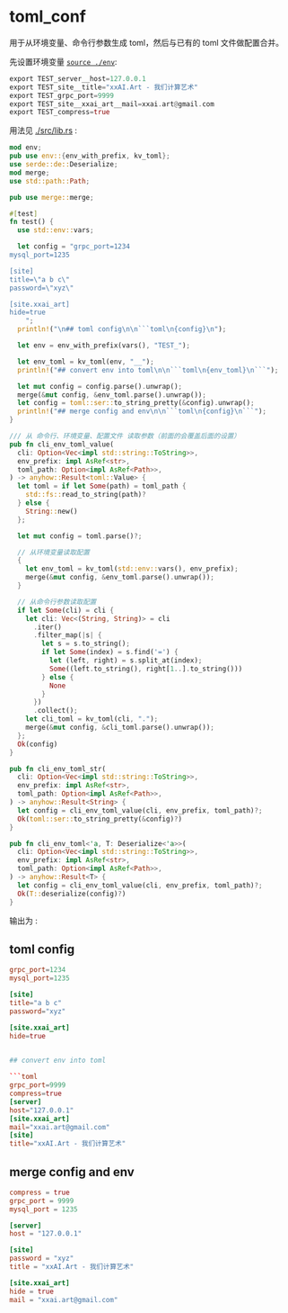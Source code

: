 [‼️]: ✏️README.mdt

# toml_conf

用于从环境变量、命令行参数生成 toml，然后与已有的 toml 文件做配置合并。

先设置环境变量 [`source ./env`](./env):

```rust
export TEST_server__host=127.0.0.1
export TEST_site__title="xxAI.Art - 我们计算艺术"
export TEST_grpc_port=9999
export TEST_site__xxai_art__mail=xxai.art@gmail.com
export TEST_compress=true
```

用法见 [./src/lib.rs](./src/lib.rs) :

```rust
mod env;
pub use env::{env_with_prefix, kv_toml};
use serde::de::Deserialize;
mod merge;
use std::path::Path;

pub use merge::merge;

#[test]
fn test() {
  use std::env::vars;

  let config = "grpc_port=1234
mysql_port=1235

[site]
title=\"a b c\"
password=\"xyz\"

[site.xxai_art]
hide=true
    ";
  println!("\n## toml config\n\n```toml\n{config}\n");

  let env = env_with_prefix(vars(), "TEST_");

  let env_toml = kv_toml(env, "__");
  println!("## convert env into toml\n\n```toml\n{env_toml}\n```");

  let mut config = config.parse().unwrap();
  merge(&mut config, &env_toml.parse().unwrap());
  let config = toml::ser::to_string_pretty(&config).unwrap();
  println!("## merge config and env\n\n```toml\n{config}\n```");
}

/// 从 命令行、环境变量、配置文件 读取参数（前面的会覆盖后面的设置）
pub fn cli_env_toml_value(
  cli: Option<Vec<impl std::string::ToString>>,
  env_prefix: impl AsRef<str>,
  toml_path: Option<impl AsRef<Path>>,
) -> anyhow::Result<toml::Value> {
  let toml = if let Some(path) = toml_path {
    std::fs::read_to_string(path)?
  } else {
    String::new()
  };

  let mut config = toml.parse()?;

  // 从环境变量读取配置
  {
    let env_toml = kv_toml(std::env::vars(), env_prefix);
    merge(&mut config, &env_toml.parse().unwrap());
  }

  // 从命令行参数读取配置
  if let Some(cli) = cli {
    let cli: Vec<(String, String)> = cli
      .iter()
      .filter_map(|s| {
        let s = s.to_string();
        if let Some(index) = s.find('=') {
          let (left, right) = s.split_at(index);
          Some((left.to_string(), right[1..].to_string()))
        } else {
          None
        }
      })
      .collect();
    let cli_toml = kv_toml(cli, ".");
    merge(&mut config, &cli_toml.parse().unwrap());
  };
  Ok(config)
}

pub fn cli_env_toml_str(
  cli: Option<Vec<impl std::string::ToString>>,
  env_prefix: impl AsRef<str>,
  toml_path: Option<impl AsRef<Path>>,
) -> anyhow::Result<String> {
  let config = cli_env_toml_value(cli, env_prefix, toml_path)?;
  Ok(toml::ser::to_string_pretty(&config)?)
}

pub fn cli_env_toml<'a, T: Deserialize<'a>>(
  cli: Option<Vec<impl std::string::ToString>>,
  env_prefix: impl AsRef<str>,
  toml_path: Option<impl AsRef<Path>>,
) -> anyhow::Result<T> {
  let config = cli_env_toml_value(cli, env_prefix, toml_path)?;
  Ok(T::deserialize(config)?)
}
```

输出为 :

## toml config

```toml
grpc_port=1234
mysql_port=1235

[site]
title="a b c"
password="xyz"

[site.xxai_art]
hide=true
    

## convert env into toml

```toml
grpc_port=9999
compress=true
[server]
host="127.0.0.1"
[site.xxai_art]
mail="xxai.art@gmail.com"
[site]
title="xxAI.Art - 我们计算艺术"

```
## merge config and env

```toml
compress = true
grpc_port = 9999
mysql_port = 1235

[server]
host = "127.0.0.1"

[site]
password = "xyz"
title = "xxAI.Art - 我们计算艺术"

[site.xxai_art]
hide = true
mail = "xxai.art@gmail.com"

```
